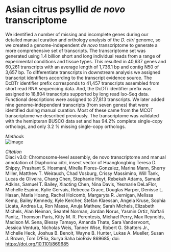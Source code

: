 # Asian citrus psyllid <i>de novo</i> transcriptome

We identified a number of missing and incomplete genes during our detailed manual curation and orthology analysis of the <i>D. citri</i> genome, so we created a genome-independent <i>de novo</i> transcriptome to generate a more comprehensive set of transcripts. The transcriptome set was generated using 1.4 billion short and long individual reads from a range of experimental conditions and tissue types. This resulted in 40,637 genes and 60,261 transcripts with an average length of 1,736.1 bp and contig N50 of 3,657 bp. To differentiate transcripts in downstream analysis we assigned transcript identifiers according to the transcript evidence source. The DcDTr identifier prefix corresponds to 41,457 transcripts assembled from short read RNA sequencing data. And, the DcDTi identifier prefix was assigned to 18,804 transcripts supported by long read Iso-Seq data. Functional descriptions were assigned to 27,813 transcripts. We later added nine genome-independent transcripts (from seven genes) that were identified during manual curation. Most of these came from the MCOT transcriptome we described previously. The transcriptome was validated with the hemipteran BUSCO data set and has 94.2% complete single-copy orthologs, and only 3.2 % missing single-copy orthologs.

*Methods*
<br>
![image](https://user-images.githubusercontent.com/1084749/209603299-cb1a2e3d-8ec3-4ff3-9792-57831d0daf5a.png)


*Citation*
<br>
Diaci v3.0: Chromosome-level assembly, de novo transcriptome and manual annotation of Diaphorina citri, insect vector of Huanglongbing
Teresa D. Shippy, Prashant S. Hosmani, Mirella Flores-Gonzalez, Marina Mann, Sherry Miller, Matthew T. Weirauch, Chad Vosburg, Crissy Massimino, Will Tank, Lucas de Oliveira, Chang Chen, Stephanie Hoyt, Rebekah Adams, Samuel Adkins, Samuel T. Bailey, Xiaoting Chen, Nina Davis, Yesmarie DeLaFlor, Michelle Espino, Kylie Gervais, Rebecca Grace, Douglas Harper, Denisse L. Hasan, Maria Hoang, Rachel Holcomb, Margaryta R. Jernigan, Melissa Kemp, Bailey Kennedy, Kyle Kercher, Stefan Klaessan, Angela Kruse, Sophia Licata, Andrea Lu, Ron Masse, Anuja Mathew, Sarah Michels, Elizabeth Michels, Alan Neiman, Seantel Norman, Jordan Norus, Yasmin Ortiz, Naftali Panitz, Thomson Paris, Kitty M. R. Perentesis, Michael Perry, Max Reynolds, Madison M. Sena, Blessy Tamayo, Amanda Thate, Sara Vandervoort, Jessica Ventura, Nicholas Weis, Tanner Wise, Robert G. Shatters Jr., Michelle Heck, Joshua B. Benoit, Wayne B. Hunter, Lukas A. Mueller, Susan J. Brown, Tom D’Elia, Surya Saha
bioRxiv 869685; doi: https://doi.org/10.1101/869685
